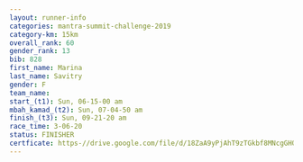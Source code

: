 ```yaml
---
layout: runner-info 
categories: mantra-summit-challenge-2019 
category-km: 15km 
overall_rank: 60
gender_rank: 13
bib: 828
first_name: Marina
last_name: Savitry
gender: F
team_name: 
start_(t1): Sun, 06-15-00 am
mbah_kamad_(t2): Sun, 07-04-50 am
finish_(t3): Sun, 09-21-20 am
race_time: 3-06-20
status: FINISHER
certficate: https-//drive.google.com/file/d/18ZaA9yPjAhT9zTGkbf8MNcgGHOj31CKd/view?usp=sharing
---
```

